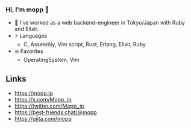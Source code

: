 ### Hi, I'm mopp :wave:
- :telescope: I've worked as a web backend-engineer in Tokyo/Japan with Ruby and Elixir. 
- :zap: Languages
  - C, Assembly, Vim script, Rust, Erlang, Elixir, Ruby
- :sparkle: Favorites
  - OperatingSystem, Vim

## Links
- https://mopp.jp
- https://x.com/Mopp_jp
- https://twitter.com/Mopp_jp
- https://best-friends.chat/@mopp
- https://qiita.com/mopp
